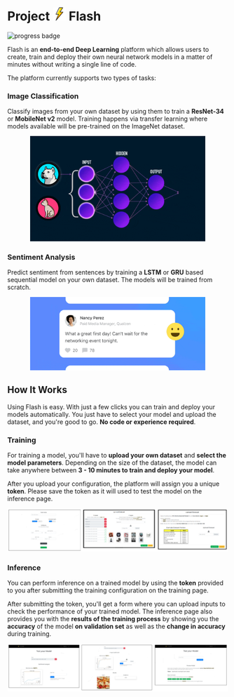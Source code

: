 <h1>Project <img src="flash_web/public/flash.svg" height="30px" /> Flash</h1>

![progress badge](https://img.shields.io/badge/task-success-green)

Flash is an **end-to-end Deep Learning** platform which allows users to create, train and deploy their own neural network models in a matter of minutes without writing a single line of code.

The platform currently supports two types of tasks:

### Image Classification

Classify images from your own dataset by using them to train a **ResNet-34** or **MobileNet v2** model. Training happens via transfer learning where models available will be pre-trained on the ImageNet dataset.

<div align="center">
  <img
    src="flash_web/public/assets/images/imageClassification.gif"
    width="400px"
    alt="image classification gif"
  />
</div>

### Sentiment Analysis

Predict sentiment from sentences by training a **LSTM** or **GRU** based sequential model on your own dataset. The models will be trained from scratch.

<div align="center">
  <img
    src="flash_web/public/assets/images/sentimentAnalysis.gif"
    width="400px"
    alt="sentiment analysis gif"
  />
</div>

## How It Works

Using Flash is easy. With just a few clicks you can train and deploy your models automatically. You just have to select your model and upload the dataset, and you're good to go. **No code or experience required**.

### Training

For training a model, you'll have to **upload your own dataset** and **select the model parameters**. Depending on the size of the dataset, the model can take anywhere between **3 - 10 minutes to train and deploy your model**.

After you upload your configuration, the platform will assign you a unique **token**. Please save the token as it will used to test the model on the inference page.

![training snapshots](images/training_snapshots.png)

### Inference

You can perform inference on a trained model by using the **token** provided to you after submitting the training configuration on the training page.

After submitting the token, you'll get a form where you can upload inputs to check the performance of your trained model. The inference page also provides you with the **results of the training process** by showing you the **accuracy** of the model **on validation set** as well as the **change in accuracy** during training.

![inference snapshots](images/inference_snapshots.png)
